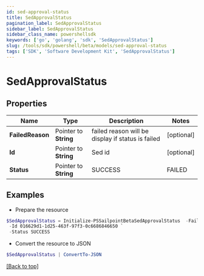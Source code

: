 ```yaml
---
id: sed-approval-status
title: SedApprovalStatus
pagination_label: SedApprovalStatus
sidebar_label: SedApprovalStatus
sidebar_class_name: powershellsdk
keywords: ['go', 'golang', 'sdk', 'SedApprovalStatus'] 
slug: /tools/sdk/powershell/beta/models/sed-approval-status
tags: ['SDK', 'Software Development Kit', 'SedApprovalStatus']
---
```



# SedApprovalStatus

## Properties

Name | Type | Description | Notes
------------ | ------------- | ------------- | -------------
**FailedReason** |  Pointer to **String** | failed reason will be display if status is failed | [optional] 
**Id** |  Pointer to **String** | Sed id | [optional] 
**Status** |  Pointer to **String** | SUCCESS | FAILED | [optional] 

## Examples

- Prepare the resource
```powershell
$SedApprovalStatus = Initialize-PSSailpointBetaSedApprovalStatus  -FailedReason invalid status `
 -Id 016629d1-1d25-463f-97f3-0c6686846650 `
 -Status SUCCESS
```

- Convert the resource to JSON
```powershell
$SedApprovalStatus | ConvertTo-JSON
```


[[Back to top]](#) 

